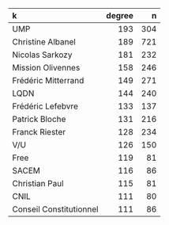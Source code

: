 |k                       | degree|   n|
|:-----------------------|------:|---:|
|UMP                     |    193| 304|
|Christine Albanel       |    189| 721|
|Nicolas Sarkozy         |    181| 232|
|Mission Olivennes       |    158| 246|
|Frédéric Mitterrand     |    149| 271|
|LQDN                    |    144| 240|
|Frédéric Lefebvre       |    133| 137|
|Patrick Bloche          |    131| 216|
|Franck Riester          |    128| 234|
|V/U                     |    126| 150|
|Free                    |    119|  81|
|SACEM                   |    116|  86|
|Christian Paul          |    115|  81|
|CNIL                    |    111|  80|
|Conseil Constitutionnel |    111|  86|
